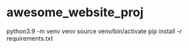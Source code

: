 # awesome_website_proj

python3.9 -m venv venv
source venv/bin/activate
pip install -r requirements.txt

